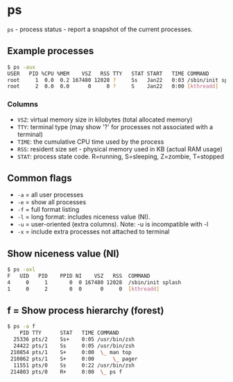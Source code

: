# ps

`ps` - process status - report a snapshot of the current processes.

## Example processes
```bash
$ ps -aux
USER   PID %CPU %MEM    VSZ   RSS TTY   STAT START   TIME COMMAND
root     1  0.0  0.2 167480 12028 ?     Ss   Jan22   0:03 /sbin/init splash
root     2  0.0  0.0      0     0 ?     S    Jan22   0:00 [kthreadd]
```

### Columns
- `VSZ`: virtual memory size in kilobytes (total allocated memory)
- `TTY`: terminal type (may show '?' for processes not associated 
with a terminal)
- `TIME`: the cumulative CPU time used by the process
- `RSS`: resident size set - physical memory used in KB (actual RAM usage)
- `STAT`: process state code. R=running, S=sleeping, Z=zombie, T=stopped

## Common flags
- `-a` = all user processes
- `-e` = show all processes
- `-f` = full format listing
- `-l` = long format: includes niceness value (NI).
- `-u` = user-oriented (extra columns). Note: -u is incompatible with -l
- `-x` = include extra processes not attached to terminal

## Show niceness value (NI)
```bash
$ ps -axl
F   UID   PID    PPID NI    VSZ   RSS  COMMAND
4     0     1       0  0 167480 12028  /sbin/init splash
1     0     2       0  0      0     0  [kthreadd]
```

## f = Show process hierarchy (forest)
```bash
$ ps -a f
    PID TTY      STAT   TIME COMMAND
  25336 pts/2    Ss+    0:05 /usr/bin/zsh
  24422 pts/1    Ss     0:05 /usr/bin/zsh
 210854 pts/1    S+     0:00  \_ man top
 210862 pts/1    S+     0:00      \_ pager
  11551 pts/0    Ss     0:22 /usr/bin/zsh
 214803 pts/0    R+     0:00  \_ ps f
```